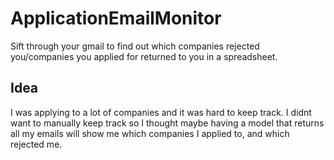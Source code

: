 # ApplicationEmailMonitor
Sift through your gmail to find out which companies rejected you/companies you applied for returned to you in a spreadsheet. 

## Idea
I was applying to a lot of companies and it was hard to keep track. I didnt want to manually keep track so I thought maybe having a model that returns all my emails will show me which companies I applied to, and which rejected me. 


